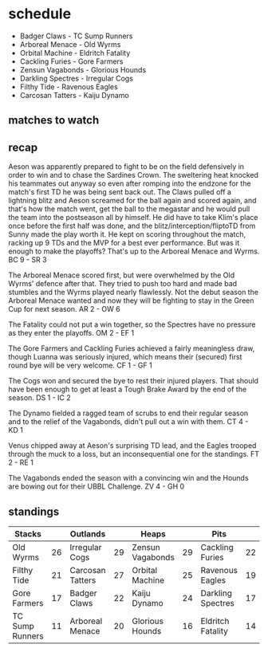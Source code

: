 # schedule

* Badger Claws  - TC Sump Runners
* Arboreal Menace - Old Wyrms
* Orbital Machine - Eldritch Fatality
* Cackling Furies - Gore Farmers
* Zensun Vagabonds - Glorious Hounds
* Darkling Spectres - Irregular Cogs
* Filthy Tide - Ravenous Eagles
* Carcosan Tatters - Kaiju Dynamo



## matches to watch



## recap

Aeson was apparently prepared to fight to be on the field defensively in order to win and to chase the Sardines Crown. The sweltering heat knocked his teammates out anyway so even after romping into the endzone for the match's first TD he was being sent back out. The Claws pulled off a lightning blitz and Aeson screamed for the ball again and scored again, and that's how the match went, get the ball to the megastar and he would pull the team into the postseason all by himself. He did have to take Klim's place once before the first half was done, and the blitz/interception/fliptoTD from Sunny made the play worth it. He kept on scoring throughout the match, racking up 9 TDs and the MVP for a best ever performance. But was it enough to make the playoffs? That's up to the Arboreal Menace and Wyrms. BC 9 - SR 3

The Arboreal Menace scored first, but were overwhelmed by the Old Wyrms' defence after that. They tried to push too hard and made bad stumbles and the Wyrms played nearly flawlessly. Not the debut season the Arboreal Menace wanted and now they will be fighting to stay in the Green Cup for next season. AR 2 - OW 6

The Fatality could not put a win together, so the Spectres have no pressure as they enter the playoffs. OM 2 - EF 1

The Gore Farmers and Cackling Furies achieved a fairly meaningless draw, though Luanna was seriously injured, which means their (secured) first round bye will be very welcome. CF 1 - GF 1

The Cogs won and secured the bye to rest their injured players. That should have been enough to get at least a Tough Brake Award by the end of the season. DS 1 - IC 2

The Dynamo fielded a ragged team of scrubs to end their regular season and to the relief of the Vagabonds, didn't pull out a win with them. CT 4 - KD 1

Venus chipped away at Aeson's surprising TD lead, and the Eagles trooped through the muck to a loss, but an inconsequential one for the standings. FT 2 - RE 1

The Vagabonds ended the season with a convincing win and the Hounds are bowing out for their UBBL Challenge. ZV 4 - GH 0



## standings

| Stacks |  | Outlands |  | Heaps |  | Pits |  |
|-------|-----|--|--|------|------|--|--|
| Old Wyrms | 26 | Irregular Cogs | 29 | Zensun Vagabonds | 29 | Cackling Furies | 22 |
| Filthy Tide | 21 | Carcosan Tatters | 27| Orbital Machine | 25 | Ravenous Eagles | 19 |
| Gore Farmers | 17 | Badger Claws | 22 | Kaiju Dynamo | 24 | Darkling Spectres | 17 |
| TC Sump Runners | 11 | Arboreal Menace | 20 |  Glorious Hounds | 16 | Eldritch Fatality | 14 |

